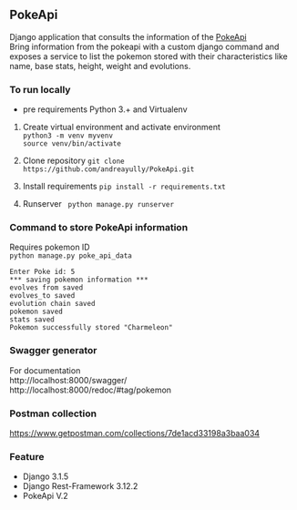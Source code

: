 ## PokeApi
Django application that consults the information of the [PokeApi](https://pokeapi.co/)  
Bring information from the pokeapi with a custom django command and exposes a service to list the pokemon stored with their characteristics 
like name, base stats, height, weight and evolutions.

### To run locally
* pre requirements Python 3.+ and Virtualenv
1. Create virtual environment and activate environment  
`python3 -m venv myvenv`  
`source venv/bin/activate`

2. Clone repository `git clone https://github.com/andreayully/PokeApi.git`

3. Install requirements `pip install -r requirements.txt`

4. Runserver ` python manage.py runserver`

### Command to store PokeApi information
Requires pokemon ID  
`python manage.py poke_api_data`
~~~
Enter Poke id: 5  
*** saving pokemon information ***
evolves from saved
evolves_to saved
evolution chain saved
pokemon saved
stats saved
Pokemon successfully stored "Charmeleon"
~~~

### Swagger generator
For documentation  
http://localhost:8000/swagger/  
http://localhost:8000/redoc/#tag/pokemon  

### Postman collection
https://www.getpostman.com/collections/7de1acd33198a3baa034

### Feature
* Django 3.1.5
* Django Rest-Framework 3.12.2
* PokeApi V.2
